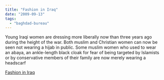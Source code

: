 ```yaml
---
title: "Fashion in Iraq"
date: "2009-09-13"
tags: 
  - "baghdad-bureau"
---
```


Young Iraqi women are dressing more liberally now than three years ago during the height of the war. Both muslim and Christian women can now be seen not wearing a hijab in public. Some muslim women who used to wear an abaya, an ankle-length black cloak for fear of being targeted by Islamists or by conservative members of their family are now merely wearing a headscarf  

  
[Fashion in Iraq](https://atwar.blogs.nytimes.com/2009/09/12/fashion-in-iraq/)
